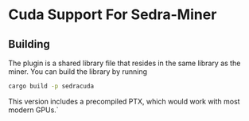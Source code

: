 # Cuda Support For Sedra-Miner

## Building

The plugin is a shared library file that resides in the same library as the miner. 
You can build the library by running
```sh
cargo build -p sedracuda
```

This version includes a precompiled PTX, which would work with most modern GPUs.`
